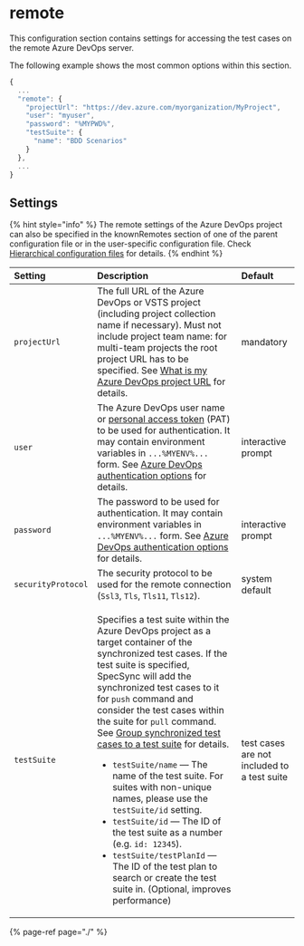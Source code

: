 # remote

This configuration section contains settings for accessing the test cases on the remote Azure DevOps server.

The following example shows the most common options within this section.

```javascript
{
  ...
  "remote": {
    "projectUrl": "https://dev.azure.com/myorganization/MyProject",
    "user": "myuser",
    "password": "%MYPWD%",
    "testSuite": {
      "name": "BDD Scenarios"
    }
  },
  ...
}
```

## Settings

{% hint style="info" %}
The remote settings of the Azure DevOps project can also be specified in the knownRemotes section of one of the parent configuration file or in the user-specific configuration file. Check [Hierarchical configuration files](../../features/general-features/hierarchical-configuration-files.md) for details.
{% endhint %}

<table>
  <thead>
    <tr>
      <th style="text-align:left">Setting</th>
      <th style="text-align:left">Description</th>
      <th style="text-align:left">Default</th>
    </tr>
  </thead>
  <tbody>
    <tr>
      <td style="text-align:left"><code>projectUrl</code>
      </td>
      <td style="text-align:left">The full URL of the Azure DevOps or VSTS project (including project collection
        name if necessary). Must not include project team name: for multi-team
        projects the root project URL has to be specified. See <a href="../../important-concepts/what-is-my-tfs-project-url.md">What is my Azure DevOps project URL</a> for
        details.</td>
      <td style="text-align:left">mandatory</td>
    </tr>
    <tr>
      <td style="text-align:left"><code>user</code>
      </td>
      <td style="text-align:left">The Azure DevOps user name or <a href="https://docs.microsoft.com/en-us/azure/devops/organizations/accounts/use-personal-access-tokens-to-authenticate?view=vsts">personal access token</a> (PAT)
        to be used for authentication. It may contain environment variables in <code>...%MYENV%...</code> form.
        See <a href="../../features/general-features/tfs-authentication-options.md">Azure DevOps authentication options</a> for
        details.</td>
      <td style="text-align:left">interactive prompt</td>
    </tr>
    <tr>
      <td style="text-align:left"><code>password</code>
      </td>
      <td style="text-align:left">The password to be used for authentication. It may contain environment
        variables in <code>...%MYENV%...</code> form. See <a href="../../features/general-features/tfs-authentication-options.md">Azure DevOps authentication options</a> for
        details.</td>
      <td style="text-align:left">interactive prompt</td>
    </tr>
    <tr>
      <td style="text-align:left"><code>securityProtocol</code>
      </td>
      <td style="text-align:left">The security protocol to be used for the remote connection (<code>Ssl3</code>, <code>Tls</code>, <code>Tls11</code>, <code>Tls12</code>).</td>
      <td
      style="text-align:left">system default</td>
    </tr>
    <tr>
      <td style="text-align:left"><code>testSuite</code>
      </td>
      <td style="text-align:left">
        <p>Specifies a test suite within the Azure DevOps project as a target container
          of the synchronized test cases. If the test suite is specified, SpecSync
          will add the synchronized test cases to it for <code>push</code> command
          and consider the test cases within the suite for <code>pull</code> command.
          See <a href="../../features/common-synchronization-features/group-synchronized-test-cases-to-a-test-suite.md">Group synchronized test cases to a test suite</a> for
          details.</p>
        <ul>
          <li><code>testSuite/name</code> &#x2014; The name of the test suite. For suites
            with non-unique names, please use the <code>testSuite/id</code> setting.</li>
          <li><code>testSuite/id</code> &#x2014; The ID of the test suite as a number
            (e.g. <code>id: 12345</code>).</li>
          <li><code>testSuite/testPlanId</code> &#x2014;The ID of the test plan to search
            or create the test suite in. (Optional, improves performance)</li>
        </ul>
      </td>
      <td style="text-align:left">test cases are not included to a test suite</td>
    </tr>
  </tbody>
</table>

{% page-ref page="./" %}

